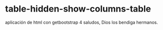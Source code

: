 # table-hidden-show-columns-table

aplicación de html con getbootstrap 4
saludos, Dios los bendiga hermanos.
